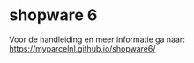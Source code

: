 # shopware 6
Voor de handleiding en meer informatie ga naar: 
https://myparcelnl.github.io/shopware6/
